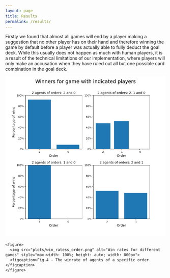 ```yaml
---
layout: page
title: Results
permalink: /results/
---
```


Firstly we found that almost all games will end by a player making a suggestion that no other player has on their hand and therefore winning the game by default before a player was actually able to fully deduct the goal deck. While this usually does not happen as much with human players, it is a result of the technical limitations of our implementation, where players will only make an accusation when they have ruled out all but one possible card combination in the goal deck.

![first try image](/docs/assets/win_rates_order.png)

    <figure>
      <img src="plots/win_ratess_order.png" alt="Win rates for different games" style="max-width: 100%; height: auto; width: 800px">
      <figcaption>Fig.4 - The winrate of agents of a specific order.</figcaption>
    </figure>
